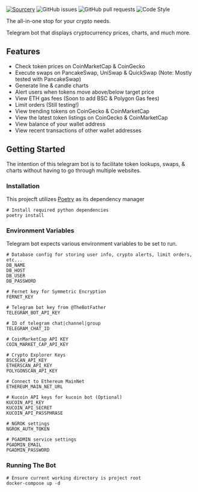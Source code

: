 [![Sourcery](https://img.shields.io/badge/Sourcery-enabled-brightgreen)](https://sourcery.ai) ![GitHub issues](https://img.shields.io/github/issues-raw/ChristianPerez34/lifeline_crypto_tbot) ![GitHub pull requests](https://img.shields.io/github/issues-pr-raw/ChristianPerez34/lifeline_crypto_tbot) ![Code Style](https://img.shields.io/badge/Code%20Style-Black-black)

The all-in-one stop for your crypto needs.

Telegram bot that displays cryptocurrency prices, charts, and much more.

## Features

* Check token prices on CoinMarketCap & CoinGecko
* Execute swaps on PancakeSwap, UniSwap & QuickSwap (Note: Mostly tested with PancakeSwap)
* Generate line & candle charts
* Alert users when tokens move above/below target price
* View ETH gas fees (Soon to add BSC & Polygon Gas fees)
* Limit orders (Still testing!)
* View trending tokens on CoinGecko & CoinMarketCap
* View the latest token listings on CoinGecko & CoinMarketCap
* View balance of your wallet address
* View recent transactions of other wallet addresses

## Getting Started

The intention of this telegram bot is to facilitate token lookups, swaps, & charts without having to go through multiple
websites.

### Installation

This projecft utilizes [Poetry](https://python-poetry.org/) as its dependency manager

```shell
# Install required python dependencies
poetry install
```

### Environment Variables

Telegram bot expects various environment variables to be set to run.

```shell
# Database config for storing user info, crypto alerts, limit orders, etc...
DB_NAME
DB_HOST
DB_USER
DB_PASSWORD

# Fernet key for Symmetric Encryption
FERNET_KEY

# Telegram bot key from @TheBotFather
TELEGRAM_BOT_API_KEY

# ID of telegram chat|channel|group
TELEGRAM_CHAT_ID

# CoinMarketCap API KEY
COIN_MARKET_CAP_API_KEY

# Crypto Explorer Keys
BSCSCAN_API_KEY
ETHERSCAN_API_KEY
POLYGONSCAN_API_KEY

# Connect to Ethereum MainNet
ETHEREUM_MAIN_NET_URL

# Kucoin API keys for kucoin bot (Optional)
KUCOIN_API_KEY
KUCOIN_API_SECRET
KUCOIN_API_PASSPHRASE

# NGROK settings
NGROK_AUTH_TOKEN

# PGADMIN service settings
PGADMIN_EMAIL
PGADMIN_PASSWORD

```

### Running The Bot

```shell
# Ensure current working directory is project root
docker-compose up -d
```


